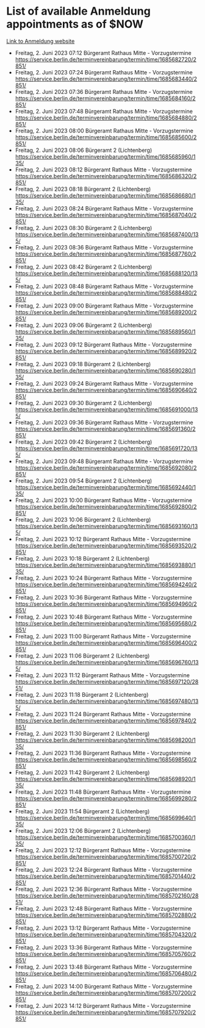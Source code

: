 # List of available Anmeldung appointments as of $NOW
[Link to Anmeldung website](https://service.berlin.de/terminvereinbarung/termin/tag.php?termin=1&anliegen[]=120686&dienstleisterlist=122210,122217,327316,122219,327312,122227,327314,122231,327346,122243,327348,122254,122252,329742,122260,329745,122262,329748,122271,327278,122273,327274,122277,327276,330436,122280,327294,122282,327290,122284,327292,122291,327270,122285,327266,122286,327264,122296,327268,150230,329760,122297,327286,122294,327284,122312,329763,122314,329775,122304,327330,122311,327334,122309,327332,317869,122281,327352,122279,329772,122283,122276,327324,122274,327326,122267,329766,122246,327318,122251,327320,122257,327322,122208,327298,122226,327300&herkunft=http%3A%2F%2Fservice.berlin.de%2Fdienstleistung%2F120686%2F)
- Freitag, 2. Juni 2023 07:12 Bürgeramt Rathaus Mitte - Vorzugstermine https://service.berlin.de/terminvereinbarung/termin/time/1685682720/2851/
- Freitag, 2. Juni 2023 07:24 Bürgeramt Rathaus Mitte - Vorzugstermine https://service.berlin.de/terminvereinbarung/termin/time/1685683440/2851/
- Freitag, 2. Juni 2023 07:36 Bürgeramt Rathaus Mitte - Vorzugstermine https://service.berlin.de/terminvereinbarung/termin/time/1685684160/2851/
- Freitag, 2. Juni 2023 07:48 Bürgeramt Rathaus Mitte - Vorzugstermine https://service.berlin.de/terminvereinbarung/termin/time/1685684880/2851/
- Freitag, 2. Juni 2023 08:00 Bürgeramt Rathaus Mitte - Vorzugstermine https://service.berlin.de/terminvereinbarung/termin/time/1685685600/2851/
- Freitag, 2. Juni 2023 08:06 Bürgeramt 2 (Lichtenberg) https://service.berlin.de/terminvereinbarung/termin/time/1685685960/135/
- Freitag, 2. Juni 2023 08:12 Bürgeramt Rathaus Mitte - Vorzugstermine https://service.berlin.de/terminvereinbarung/termin/time/1685686320/2851/
- Freitag, 2. Juni 2023 08:18 Bürgeramt 2 (Lichtenberg) https://service.berlin.de/terminvereinbarung/termin/time/1685686680/135/
- Freitag, 2. Juni 2023 08:24 Bürgeramt Rathaus Mitte - Vorzugstermine https://service.berlin.de/terminvereinbarung/termin/time/1685687040/2851/
- Freitag, 2. Juni 2023 08:30 Bürgeramt 2 (Lichtenberg) https://service.berlin.de/terminvereinbarung/termin/time/1685687400/135/
- Freitag, 2. Juni 2023 08:36 Bürgeramt Rathaus Mitte - Vorzugstermine https://service.berlin.de/terminvereinbarung/termin/time/1685687760/2851/
- Freitag, 2. Juni 2023 08:42 Bürgeramt 2 (Lichtenberg) https://service.berlin.de/terminvereinbarung/termin/time/1685688120/135/
- Freitag, 2. Juni 2023 08:48 Bürgeramt Rathaus Mitte - Vorzugstermine https://service.berlin.de/terminvereinbarung/termin/time/1685688480/2851/
- Freitag, 2. Juni 2023 09:00 Bürgeramt Rathaus Mitte - Vorzugstermine https://service.berlin.de/terminvereinbarung/termin/time/1685689200/2851/
- Freitag, 2. Juni 2023 09:06 Bürgeramt 2 (Lichtenberg) https://service.berlin.de/terminvereinbarung/termin/time/1685689560/135/
- Freitag, 2. Juni 2023 09:12 Bürgeramt Rathaus Mitte - Vorzugstermine https://service.berlin.de/terminvereinbarung/termin/time/1685689920/2851/
- Freitag, 2. Juni 2023 09:18 Bürgeramt 2 (Lichtenberg) https://service.berlin.de/terminvereinbarung/termin/time/1685690280/135/
- Freitag, 2. Juni 2023 09:24 Bürgeramt Rathaus Mitte - Vorzugstermine https://service.berlin.de/terminvereinbarung/termin/time/1685690640/2851/
- Freitag, 2. Juni 2023 09:30 Bürgeramt 2 (Lichtenberg) https://service.berlin.de/terminvereinbarung/termin/time/1685691000/135/
- Freitag, 2. Juni 2023 09:36 Bürgeramt Rathaus Mitte - Vorzugstermine https://service.berlin.de/terminvereinbarung/termin/time/1685691360/2851/
- Freitag, 2. Juni 2023 09:42 Bürgeramt 2 (Lichtenberg) https://service.berlin.de/terminvereinbarung/termin/time/1685691720/135/
- Freitag, 2. Juni 2023 09:48 Bürgeramt Rathaus Mitte - Vorzugstermine https://service.berlin.de/terminvereinbarung/termin/time/1685692080/2851/
- Freitag, 2. Juni 2023 09:54 Bürgeramt 2 (Lichtenberg) https://service.berlin.de/terminvereinbarung/termin/time/1685692440/135/
- Freitag, 2. Juni 2023 10:00 Bürgeramt Rathaus Mitte - Vorzugstermine https://service.berlin.de/terminvereinbarung/termin/time/1685692800/2851/
- Freitag, 2. Juni 2023 10:06 Bürgeramt 2 (Lichtenberg) https://service.berlin.de/terminvereinbarung/termin/time/1685693160/135/
- Freitag, 2. Juni 2023 10:12 Bürgeramt Rathaus Mitte - Vorzugstermine https://service.berlin.de/terminvereinbarung/termin/time/1685693520/2851/
- Freitag, 2. Juni 2023 10:18 Bürgeramt 2 (Lichtenberg) https://service.berlin.de/terminvereinbarung/termin/time/1685693880/135/
- Freitag, 2. Juni 2023 10:24 Bürgeramt Rathaus Mitte - Vorzugstermine https://service.berlin.de/terminvereinbarung/termin/time/1685694240/2851/
- Freitag, 2. Juni 2023 10:36 Bürgeramt Rathaus Mitte - Vorzugstermine https://service.berlin.de/terminvereinbarung/termin/time/1685694960/2851/
- Freitag, 2. Juni 2023 10:48 Bürgeramt Rathaus Mitte - Vorzugstermine https://service.berlin.de/terminvereinbarung/termin/time/1685695680/2851/
- Freitag, 2. Juni 2023 11:00 Bürgeramt Rathaus Mitte - Vorzugstermine https://service.berlin.de/terminvereinbarung/termin/time/1685696400/2851/
- Freitag, 2. Juni 2023 11:06 Bürgeramt 2 (Lichtenberg) https://service.berlin.de/terminvereinbarung/termin/time/1685696760/135/
- Freitag, 2. Juni 2023 11:12 Bürgeramt Rathaus Mitte - Vorzugstermine https://service.berlin.de/terminvereinbarung/termin/time/1685697120/2851/
- Freitag, 2. Juni 2023 11:18 Bürgeramt 2 (Lichtenberg) https://service.berlin.de/terminvereinbarung/termin/time/1685697480/135/
- Freitag, 2. Juni 2023 11:24 Bürgeramt Rathaus Mitte - Vorzugstermine https://service.berlin.de/terminvereinbarung/termin/time/1685697840/2851/
- Freitag, 2. Juni 2023 11:30 Bürgeramt 2 (Lichtenberg) https://service.berlin.de/terminvereinbarung/termin/time/1685698200/135/
- Freitag, 2. Juni 2023 11:36 Bürgeramt Rathaus Mitte - Vorzugstermine https://service.berlin.de/terminvereinbarung/termin/time/1685698560/2851/
- Freitag, 2. Juni 2023 11:42 Bürgeramt 2 (Lichtenberg) https://service.berlin.de/terminvereinbarung/termin/time/1685698920/135/
- Freitag, 2. Juni 2023 11:48 Bürgeramt Rathaus Mitte - Vorzugstermine https://service.berlin.de/terminvereinbarung/termin/time/1685699280/2851/
- Freitag, 2. Juni 2023 11:54 Bürgeramt 2 (Lichtenberg) https://service.berlin.de/terminvereinbarung/termin/time/1685699640/135/
- Freitag, 2. Juni 2023 12:06 Bürgeramt 2 (Lichtenberg) https://service.berlin.de/terminvereinbarung/termin/time/1685700360/135/
- Freitag, 2. Juni 2023 12:12 Bürgeramt Rathaus Mitte - Vorzugstermine https://service.berlin.de/terminvereinbarung/termin/time/1685700720/2851/
- Freitag, 2. Juni 2023 12:24 Bürgeramt Rathaus Mitte - Vorzugstermine https://service.berlin.de/terminvereinbarung/termin/time/1685701440/2851/
- Freitag, 2. Juni 2023 12:36 Bürgeramt Rathaus Mitte - Vorzugstermine https://service.berlin.de/terminvereinbarung/termin/time/1685702160/2851/
- Freitag, 2. Juni 2023 12:48 Bürgeramt Rathaus Mitte - Vorzugstermine https://service.berlin.de/terminvereinbarung/termin/time/1685702880/2851/
- Freitag, 2. Juni 2023 13:12 Bürgeramt Rathaus Mitte - Vorzugstermine https://service.berlin.de/terminvereinbarung/termin/time/1685704320/2851/
- Freitag, 2. Juni 2023 13:36 Bürgeramt Rathaus Mitte - Vorzugstermine https://service.berlin.de/terminvereinbarung/termin/time/1685705760/2851/
- Freitag, 2. Juni 2023 13:48 Bürgeramt Rathaus Mitte - Vorzugstermine https://service.berlin.de/terminvereinbarung/termin/time/1685706480/2851/
- Freitag, 2. Juni 2023 14:00 Bürgeramt Rathaus Mitte - Vorzugstermine https://service.berlin.de/terminvereinbarung/termin/time/1685707200/2851/
- Freitag, 2. Juni 2023 14:12 Bürgeramt Rathaus Mitte - Vorzugstermine https://service.berlin.de/terminvereinbarung/termin/time/1685707920/2851/
